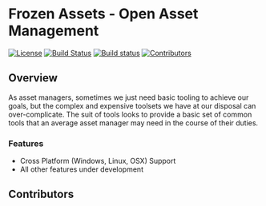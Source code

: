 # Frozen Assets - Open Asset Management
<!-- TODO: Add the URL to the repo license file once it exists -->
<!-- Add https://allcontributors.org/ support -->
[![License](https://img.shields.io/github/license/iburton/frozen)]()
[![Build Status](https://travis-ci.org/iburton/frozen.svg?branch=master)](https://travis-ci.org/iburton/frozen)
[![Build status](https://ci.appveyor.com/api/projects/status/wusjd45r51ueuv63?svg=true)](https://ci.appveyor.com/project/iburton/frozen)
[![Contributors](https://img.shields.io/github/contributors/iburton/frozen.svg)](#contributors)

## Overview
As asset managers, sometimes we just need basic tooling to achieve our goals, but the complex and expensive toolsets we have at our disposal can over-complicate. The suit of tools looks to provide a basic set of common tools that an average asset manager may need in the course of their duties.

### Features
- Cross Platform (Windows, Linux, OSX) Support
- All other features under development

## Contributors
